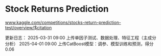 # Stock Returns Prediction
www.kaggle.com/competitions/stocks-return-prediction-test/overview/$citation

更新日志：
2025-03-31 09:00 上传单因子测试、数据处理、特征工程（主成分分析）
2025-04-01 09:00 上传CatBoost模型：调参、模型训练和预测，得分0.06
